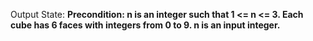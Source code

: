 Output State: **Precondition: n is an integer such that 1 <= n <= 3. Each cube has 6 faces with integers from 0 to 9. n is an input integer.**